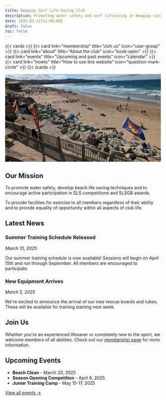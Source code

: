 ```yaml
---
title: Newquay Surf Life Saving Club
description: Promoting water safety and surf lifesaving in Newquay since 1975
date: 2025-03-11T12:00:00Z
draft: false
toc: false
---
```


{{< cards >}}
  {{< card link="membership" title="Join us" icon="user-group" >}}
  {{< card link="about" title="About the club" icon="book-open" >}}
  {{< card link="events" title="Upcoming and past events" icon="calendar" >}}
  {{< card link="howto" title="How to use this website" icon="question-mark-circle" >}}
{{< /cards >}}

![View across Fistral from the club house](PXL_20240914_133223101__view_from_club_house_cropped.jpg)

## Our Mission

To promote water safety, develop beach life saving techniques and to encourage active participation in SLS competitions and SLSGB awards.

To provide facilities for exercise to all members regardless of their ability and to provide equality of opportunity within all aspects of club life.

## Latest News



### Summer Training Schedule Released
*March 10, 2025*

Our summer training schedule is now available! Sessions will begin on April 15th and run through September. All members are encouraged to participate.

### New Equipment Arrives
*March 5, 2025*

We're excited to announce the arrival of our new rescue boards and tubes. These will be available for training starting next week.

## Join Us

Whether you're an experienced lifesaver or completely new to the sport, we welcome members of all abilities. Check out our [membership page](/membership/) for more information.

## Upcoming Events

- **Beach Clean** - March 20, 2025
- **Season Opening Competition** - April 8, 2025
- **Junior Training Camp** - May 15-17, 2025

[View all events →](/events/)
